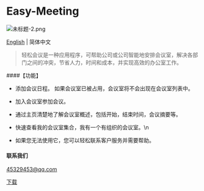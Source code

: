# Easy-Meeting

![未标题-2.png](https://upload-images.jianshu.io/upload_images/1419035-a1c93f7e36e90b60.png?imageMogr2/auto-orient/strip%7CimageView2/2/w/1000)

[English](https://github.com/shabake/Easy-Meeting) | 简体中文

>轻松会议是一种应用程序，可帮助公司或公司智能地安排会议室，解决各部门之间的冲突，节省人力，时间和成本，并实现高效的办公室工作。



####【功能】

 * 添加会议日程。 如果会议室已被占用，会议室将不会出现在会议室列表中。

 * 加入会议室参加会议。

 * 通过主页清楚地了解会议室概述，包括开始，结束时间，会议摘要等。
 
 * 快速查看我的会议室集合，我有一个有组织的会议室。\n

 * 如果您无法使用它，您可以轻松联系客户服务并需要帮助。



#### 联系我们

45329453@qq.com

[下载](https://itunes.apple.com/cn/app/id1479323067?at=1010lSqk&ct=cds)
